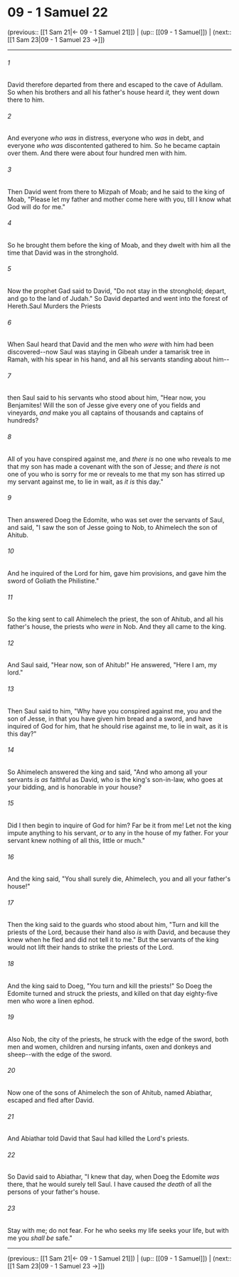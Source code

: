 # 09 - 1 Samuel 22

(previous:: [[1 Sam 21|← 09 - 1 Samuel 21]]) | (up:: [[09 - 1 Samuel]]) | (next:: [[1 Sam 23|09 - 1 Samuel 23 →]])

***


###### 1 
David therefore departed from there and escaped to the cave of Adullam. So when his brothers and all his father's house heard _it,_ they went down there to him. 

###### 2 
And everyone _who was_ in distress, everyone who _was_ in debt, and everyone _who was_ discontented gathered to him. So he became captain over them. And there were about four hundred men with him. 

###### 3 
Then David went from there to Mizpah of Moab; and he said to the king of Moab, "Please let my father and mother come here with you, till I know what God will do for me." 

###### 4 
So he brought them before the king of Moab, and they dwelt with him all the time that David was in the stronghold. 

###### 5 
Now the prophet Gad said to David, "Do not stay in the stronghold; depart, and go to the land of Judah." So David departed and went into the forest of Hereth.Saul Murders the Priests 

###### 6 
When Saul heard that David and the men who _were_ with him had been discovered--now Saul was staying in Gibeah under a tamarisk tree in Ramah, with his spear in his hand, and all his servants standing about him-- 

###### 7 
then Saul said to his servants who stood about him, "Hear now, you Benjamites! Will the son of Jesse give every one of you fields and vineyards, _and_ make you all captains of thousands and captains of hundreds? 

###### 8 
All of you have conspired against me, and _there is_ no one who reveals to me that my son has made a covenant with the son of Jesse; and _there is_ not one of you who is sorry for me or reveals to me that my son has stirred up my servant against me, to lie in wait, as _it is_ this day." 

###### 9 
Then answered Doeg the Edomite, who was set over the servants of Saul, and said, "I saw the son of Jesse going to Nob, to Ahimelech the son of Ahitub. 

###### 10 
And he inquired of the Lord for him, gave him provisions, and gave him the sword of Goliath the Philistine." 

###### 11 
So the king sent to call Ahimelech the priest, the son of Ahitub, and all his father's house, the priests who _were_ in Nob. And they all came to the king. 

###### 12 
And Saul said, "Hear now, son of Ahitub!" He answered, "Here I am, my lord." 

###### 13 
Then Saul said to him, "Why have you conspired against me, you and the son of Jesse, in that you have given him bread and a sword, and have inquired of God for him, that he should rise against me, to lie in wait, as it is this day?" 

###### 14 
So Ahimelech answered the king and said, "And who among all your servants _is as_ faithful as David, who is the king's son-in-law, who goes at your bidding, and is honorable in your house? 

###### 15 
Did I then begin to inquire of God for him? Far be it from me! Let not the king impute anything to his servant, _or_ to any in the house of my father. For your servant knew nothing of all this, little or much." 

###### 16 
And the king said, "You shall surely die, Ahimelech, you and all your father's house!" 

###### 17 
Then the king said to the guards who stood about him, "Turn and kill the priests of the Lord, because their hand also _is_ with David, and because they knew when he fled and did not tell it to me." But the servants of the king would not lift their hands to strike the priests of the Lord. 

###### 18 
And the king said to Doeg, "You turn and kill the priests!" So Doeg the Edomite turned and struck the priests, and killed on that day eighty-five men who wore a linen ephod. 

###### 19 
Also Nob, the city of the priests, he struck with the edge of the sword, both men and women, children and nursing infants, oxen and donkeys and sheep--with the edge of the sword. 

###### 20 
Now one of the sons of Ahimelech the son of Ahitub, named Abiathar, escaped and fled after David. 

###### 21 
And Abiathar told David that Saul had killed the Lord's priests. 

###### 22 
So David said to Abiathar, "I knew that day, when Doeg the Edomite _was_ there, that he would surely tell Saul. I have caused _the death_ of all the persons of your father's house. 

###### 23 
Stay with me; do not fear. For he who seeks my life seeks your life, but with me you _shall be_ safe."

***

(previous:: [[1 Sam 21|← 09 - 1 Samuel 21]]) | (up:: [[09 - 1 Samuel]]) | (next:: [[1 Sam 23|09 - 1 Samuel 23 →]])
